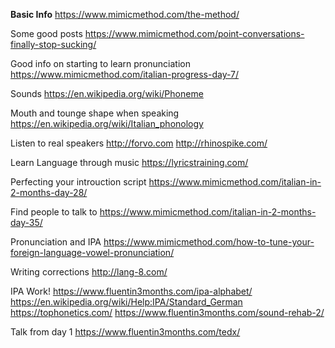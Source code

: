**Basic Info**
https://www.mimicmethod.com/the-method/

 Some good posts
https://www.mimicmethod.com/point-conversations-finally-stop-sucking/

Good info on starting to learn pronunciation 
https://www.mimicmethod.com/italian-progress-day-7/

Sounds 
https://en.wikipedia.org/wiki/Phoneme

Mouth and tounge shape when speaking
https://en.wikipedia.org/wiki/Italian_phonology

Listen to real speakers
http://forvo.com
http://rhinospike.com/

Learn Language through music
https://lyricstraining.com/

Perfecting your introuction script
https://www.mimicmethod.com/italian-in-2-months-day-28/

Find people to talk to
https://www.mimicmethod.com/italian-in-2-months-day-35/

Pronunciation and IPA
https://www.mimicmethod.com/how-to-tune-your-foreign-language-vowel-pronunciation/

Writing corrections
http://lang-8.com/


IPA Work! 
https://www.fluentin3months.com/ipa-alphabet/
https://en.wikipedia.org/wiki/Help:IPA/Standard_German
https://tophonetics.com/
https://www.fluentin3months.com/sound-rehab-2/

Talk from day 1
https://www.fluentin3months.com/tedx/
